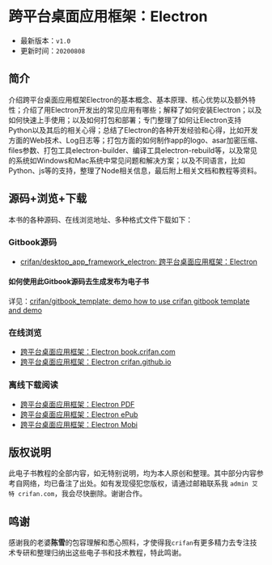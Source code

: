 # 跨平台桌面应用框架：Electron

* 最新版本：`v1.0`
* 更新时间：`20200808`

## 简介

介绍跨平台桌面应用框架Electron的基本概念、基本原理、核心优势以及额外特性；介绍了用Electron开发出的常见应用有哪些；解释了如何安装Electron；以及如何快速上手使用；以及如何打包和部署；专门整理了如何让Electron支持Python以及其后的相关心得；总结了Electron的各种开发经验和心得，比如开发方面的Web技术、Log日志等；打包方面的如何制作app的logo、asar加密压缩、files参数、打包工具electron-builder、编译工具electron-rebuild等，以及常见的系统如Windows和Mac系统中常见问题和解决方案；以及不同语言，比如Python、js等的支持，整理了Node相关信息，最后附上相关文档和教程等资料。

## 源码+浏览+下载

本书的各种源码、在线浏览地址、多种格式文件下载如下：

### Gitbook源码

* [crifan/desktop_app_framework_electron: 跨平台桌面应用框架：Electron](https://github.com/crifan/desktop_app_framework_electron)

#### 如何使用此Gitbook源码去生成发布为电子书

详见：[crifan/gitbook_template: demo how to use crifan gitbook template and demo](https://github.com/crifan/gitbook_template)

### 在线浏览

* [跨平台桌面应用框架：Electron book.crifan.com](http://book.crifan.com/books/desktop_app_framework_electron/website)
* [跨平台桌面应用框架：Electron crifan.github.io](https://crifan.github.io/desktop_app_framework_electron/website)

### 离线下载阅读

* [跨平台桌面应用框架：Electron PDF](http://book.crifan.com/books/desktop_app_framework_electron/pdf/desktop_app_framework_electron.pdf)
* [跨平台桌面应用框架：Electron ePub](http://book.crifan.com/books/desktop_app_framework_electron/epub/desktop_app_framework_electron.epub)
* [跨平台桌面应用框架：Electron Mobi](http://book.crifan.com/books/desktop_app_framework_electron/mobi/desktop_app_framework_electron.mobi)

## 版权说明

此电子书教程的全部内容，如无特别说明，均为本人原创和整理。其中部分内容参考自网络，均已备注了出处。如有发现侵犯您版权，请通过邮箱联系我 `admin 艾特 crifan.com`，我会尽快删除。谢谢合作。

## 鸣谢

感谢我的老婆**陈雪**的包容理解和悉心照料，才使得我`crifan`有更多精力去专注技术专研和整理归纳出这些电子书和技术教程，特此鸣谢。
